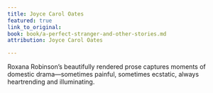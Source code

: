 ```yaml
---
title: Joyce Carol Oates
featured: true
link_to_original: 
book: book/a-perfect-stranger-and-other-stories.md
attribution: Joyce Carol Oates

---
```

Roxana Robinson’s beautifully rendered prose captures moments of domestic drama—sometimes painful, sometimes ecstatic, always heartrending and illuminating.